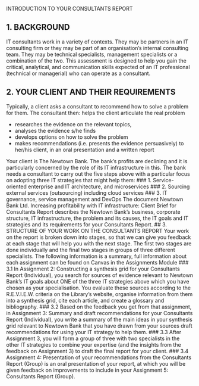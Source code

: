 INTRODUCTION TO YOUR CONSULTANTS REPORT
## 1. BACKGROUND
IT consultants work in a variety of contexts. They may be partners in an IT consulting firm or they may be part of an organisation’s internal consulting team. They may be technical specialists, management specialists or a combination of the two.
This assessment is designed to help you gain the critical, analytical, and communication skills expected of an IT professional (technical or managerial) who can operate as a consultant.
## 2. YOUR CLIENT AND THEIR REQUIREMENTS
Typically, a client asks a consultant to recommend how to solve a problem for them. The consultant then:
helps the client articulate the real problem
<ul>
<li>researches the evidence on the relevant topics,</li>
<li>analyses the evidence s/he finds</li>
<li>develops options on how to solve the problem</li>
<li>makes recommendations (i.e. presents the evidence persuasively) to her/his client, in an oral presentation and a written report</li>
</ul>
Your client is The Newtown Bank. The bank’s profits are declining and it is particularly concerned by the role of its IT infrastructure in this. The bank needs a consultant to carry out the five steps above with a particular focus on adopting three IT strategies that might help them:
### 1. Service-oriented enterprise and IT architecture, and microservices
### 2. Sourcing external services (outsourcing) including cloud services
### 3. IT governance, service management and DevOps
The document Newtown Bank Ltd. Increasing profitability with IT infrastructure: Client Brief for Consultants Report describes the Newtown Bank’s business, corporate structure, IT infrastructure, the problem and its causes, the IT goals and IT strategies and its requirements for your Consultants Report.
## 3. STRUCTURE OF YOUR WORK ON THE CONSULTANTS REPORT
Your work on the report is broken down into stages, so that we can give you feedback at each stage that will help you with the next stage. The first two stages are done individually and the final two stages in groups of three different specialists. The following information is a summary, full information about each assignment can be found on Canvas in the Assignments Module
### 3.1 In Assignment 2: 
Constructing a synthesis grid for your Consultants Report (Individual), you search for sources of evidence relevant to Newtown Bank’s IT goals about ONE of the three IT strategies above which you have chosen as your specialisation. You evaluate these sources according to the R.E.V.I.E.W. criteria on the Library’s website, organise information from them into a synthesis grid, cite each article, and create a glossary and bibliography.
### 3.2 Based on the feedback you get from that assignment, in Assignment 3: 
Summary and draft recommendations for your Consultants Report (Individual), you write a summary of the main ideas in your synthesis grid relevant to Newtown Bank that you have drawn from your sources draft
recommendations for using your IT strategy to help them.
### 3.3 After Assignment 3, 
you will form a group of three with two specialists in the other IT strategies to combine your expertise (and the insights from the feedback on Assignment 3) to draft the final report for your client.
### 3.4 Assignment 4: 
Presentation of your recommendations from the Consultants Report (Group) is an oral presentation of your report, at which you will be given feedback on improvements to include in your Assignment 5: Consultants Report (Group).